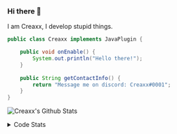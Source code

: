 ### Hi there 👋

I am Creaxx, I develop stupid things. 

```java
public class Creaxx implements JavaPlugin {

    public void onEnable() {
        System.out.println("Hello there!");
    }
    
    public String getContactInfo() {
        return "Message me on discord: Creaxx#0001";
    }
}
```

![Creaxx's Github Stats](https://github-readme-stats.vercel.app/api?username=CreaxxOG&show_icons=true&theme=dark&count_private=true)

<details>
  <summary>Code Stats</summary>

<!--START_SECTION:waka-->
![Code Time](http://img.shields.io/badge/Code%20Time-860%20hrs%2026%20mins-blue)

![Lines of code](https://img.shields.io/badge/From%20Hello%20World%20I%27ve%20Written-3%20Thousand%20lines%20of%20code-blue)

**🐱 My GitHub Data** 

> 🏆 464 Contributions in the Year 2022
 > 
> 📦 227.2 kB Used in GitHub's Storage 
 > 
> 🚫 Not Opted to Hire
 > 
> 📜 3 Public Repositories 
 > 
> 🔑 2 Private Repositories  
 > 
**I'm a Night 🦉** 

```text
🌞 Morning    8 commits      ░░░░░░░░░░░░░░░░░░░░░░░░░   2.82% 
🌆 Daytime    121 commits    ██████████░░░░░░░░░░░░░░░   42.61% 
🌃 Evening    134 commits    ███████████░░░░░░░░░░░░░░   47.18% 
🌙 Night      21 commits     █░░░░░░░░░░░░░░░░░░░░░░░░   7.39%

```
📅 **I'm Most Productive on Wednesday** 

```text
Monday       39 commits     ███░░░░░░░░░░░░░░░░░░░░░░   13.73% 
Tuesday      57 commits     █████░░░░░░░░░░░░░░░░░░░░   20.07% 
Wednesday    62 commits     █████░░░░░░░░░░░░░░░░░░░░   21.83% 
Thursday     33 commits     ███░░░░░░░░░░░░░░░░░░░░░░   11.62% 
Friday       34 commits     ███░░░░░░░░░░░░░░░░░░░░░░   11.97% 
Saturday     27 commits     ██░░░░░░░░░░░░░░░░░░░░░░░   9.51% 
Sunday       32 commits     ██░░░░░░░░░░░░░░░░░░░░░░░   11.27%

```


📊 **This Week I Spent My Time On** 

```text
💬 Programming Languages: 
Java                     27 hrs 47 mins      ████████████████████░░░░░   82.71% 
Kotlin                   3 hrs 40 mins       ██░░░░░░░░░░░░░░░░░░░░░░░   10.94% 
XML                      1 hr 39 mins        █░░░░░░░░░░░░░░░░░░░░░░░░   4.92% 
YAML                     18 mins             ░░░░░░░░░░░░░░░░░░░░░░░░░   0.94% 
Gradle                   4 mins              ░░░░░░░░░░░░░░░░░░░░░░░░░   0.21%

🔥 Editors: 
IntelliJ                 33 hrs 36 mins      █████████████████████████   100.0%

```

**I Mostly Code in Java** 

```text
Java                     6 repos             ████████████████░░░░░░░░░   66.67% 
EJS                      1 repo              ██░░░░░░░░░░░░░░░░░░░░░░░   11.11% 
Kotlin                   1 repo              ██░░░░░░░░░░░░░░░░░░░░░░░   11.11% 
Python                   1 repo              ██░░░░░░░░░░░░░░░░░░░░░░░   11.11%

```



 Last Updated on 05/09/2022 06:54:22 UTC
<!--END_SECTION:waka-->
</details>
